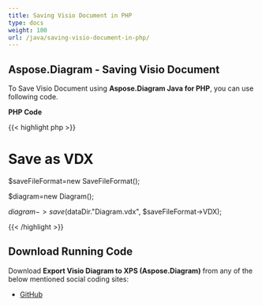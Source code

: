 ```yaml
---
title: Saving Visio Document in PHP
type: docs
weight: 100
url: /java/saving-visio-document-in-php/
---
```


## **Aspose.Diagram - Saving Visio Document**
To Save Visio Document using **Aspose.Diagram Java for PHP**, you can use following code.

**PHP Code**

{{< highlight php >}}

 # Save as VDX

$saveFileFormat=new SaveFileFormat();

$diagram=new Diagram();

$diagram->save($dataDir."Diagram.vdx", $saveFileFormat->VDX);

{{< /highlight >}}
## **Download Running Code**
Download **Export Visio Diagram to XPS (Aspose.Diagram)** from any of the below mentioned social coding sites:

- [GitHub](https://github.com/asposediagram/Aspose.Diagram-for-Java/blob/master/Plugins/Aspose_Diagram_Java_for_PHP/src/aspose/diagram/LoadingSavingandConverting/SavingVisioDocument.php)
